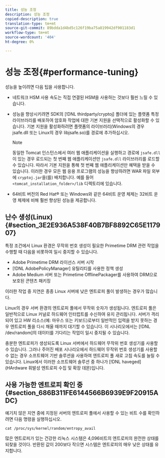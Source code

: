 ```yaml
---
title: 성능 조정
description: 성능 조정
copied-description: true
translation-type: tm+mt
source-git-commit: 89bdda1d4bd5c126f19ba75a819942df901183d1
workflow-type: tm+mt
source-wordcount: '404'
ht-degree: 0%

---
```



# 성능 조정{#performance-tuning}

성능을 높이려면 다음 팁을 사용합니다.

* 네트워크 HSM 사용 속도는 직접 연결된 HSM을 사용하는 것보다 훨씬 느릴 수 있습니다.
* 성능을 향상시키려면 SDK의 [!DNL thirdparty/cryptoj] 폴더에 있는 플랫폼 특정 라이브러리를 배포하여 암호화 작업에 대한 기본 지원을 선택적으로 활성화할 수 있습니다. 기본 지원을 활성화하려면 플랫폼의 라이브러리(Windows의 경우 jsafe.dll 또는 Linux의 경우 libjsafe.so)를 경로에 추가하십시오.

   >[!NOTE]
   >
   >동일한 Tomcat 인스턴스에서 여러 웹 애플리케이션을 실행하고 경로에 `jsafe.dll`이 있는 경우 로드되는 첫 번째 웹 애플리케이션만 `jsafe.dll` 라이브러리를 로드할 수 있습니다. 따라서 기본 지원을 통해 첫 번째 웹 애플리케이션만 혜택을 받을 수 있습니다. 이러한 경우 모든 웹 응용 프로그램의 성능을 향상하려면 WAR 파일 외부에 `cryptoj.jar`을(를) 배치합니다. 예를 들어 `<tomcat_installation_folder>/lib` 디렉토리에 있습니다.

* 64비트 버전의 Red Hat® 또는 Windows와 같은 64비트 운영 체제는 32비트 운영 체제에 비해 훨씬 향상된 성능을 제공합니다.

## 난수 생성(Linux) {#section_3E2E936A538F40B7BF8892C65E117907}

특정 조건에서 Linux 환경은 무작위 번호 생성이 필요한 Primetime DRM 관련 작업을 수행할 때 다음을 비롯하여 일시 중지할 수 있습니다.

* Adobe Primetime DRM 라이선스 서버 시작
* [!DNL AdobePolicyManager] 유틸리티를 사용한 정책 생성
* Adobe Medium 서버 또는 Primetime OfflinePackager를 사용하여 DRM으로 보호된 콘텐츠 패키징

이러한 작업 중 지연은 종종 Linux 서버에 낮은 엔트로피 풀이 발생하는 경우가 많습니다.

Linux의 경우 서버 환경의 엔트로피 풀에서 무작위 숫자가 생성됩니다. 엔트로피 풀은 일반적으로 Linux 커널로 하드웨어 인터럽트를 수신하여 유지 관리됩니다. 서버가 격리되어 있고 HW 리소스(예: 마우스 또는 키보드)로부터 일반적인 입력을 받지 못하는 경우 엔트로피 풀을 다시 채울 때까지 대기할 수 있습니다. 이 시나리오에서는 [!DNL /dev/random]의 데이터를 기다리는 작업이 일시 중지될 수 있습니다.

충분한 엔트로피가 생성되도록 Linux 서버에서 하드웨어 무작위 번호 생성기를 사용할 수 있습니다. 그러나 주어진 배포 시나리오에서 하드웨어 무작위 번호 생성기를 사용할 수 없는 경우 소프트웨어 기반 솔루션을 사용하여 엔트로피 풀 새로 고침 속도를 늘릴 수 있습니다. Linux에서 이러한 소프트웨어 솔루션 중 하나가 [!DNL haveged](HArdware 휘발성 엔트로피 수집 및 확장 데몬)입니다.

## 사용 가능한 엔트로피 확인 중 {#section_686B311FE6144566B6939E9F20915ADC}

예기치 않은 지연 중에 지정된 서버의 엔트로피 풀에서 사용할 수 있는 비트 수를 확인하려면 다음 명령을 실행하십시오.

```
cat /proc/sys/kernel/random/entropy_avail 
```

많은 엔트로피가 있는 건강한 리눅스 시스템은 4,096비트의 엔트로피의 완전한 상태를 되찾을 것이다. 반환된 값이 200보다 작으면 시스템은 엔트로피의 매우 낮은 상태를 유지합니다.
